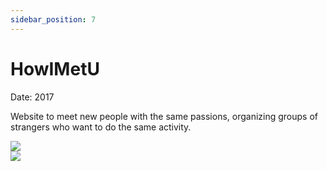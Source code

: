 ```yaml
---
sidebar_position: 7
---
```


# HowIMetU

<div >
<p style={{textAlign: 'right'}}>Date: 2017</p>
</div>

Website to meet new people with the same passions, organizing groups of strangers who want to do the same activity. 

<div style={{textAlign: 'center'}}>
  <img src="/MyPortfolio/img/HowIMetU.png" />
</div>

<div style={{textAlign: 'center'}}>
  <img src="/MyPortfolio/img/HowIMetU2.png" />
</div>